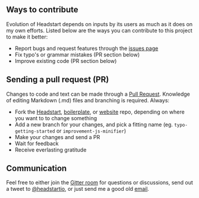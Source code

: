 ## Ways to contribute

Evolution of Headstart depends on inputs by its users as much as it does on my own efforts. Listed below are the ways you can contribute to this project to make it better:

- Report bugs and request features through the [issues page](https://github.com/flovan/headstart/issues)
- Fix typo's or grammar mistakes (PR section below)
- Improve existing code (PR section below)

## Sending a pull request (PR)

Changes to code and text can be made through a [Pull Request](https://help.github.com/articles/using-pull-requests/). Knowledge of editing Markdown (.md) files and branching is required.
Always:

- Fork the [Headstart](https://github.com/flovan/headstart), [boilerplate](https://github.com/flovan/headstart-boilerplate), or [website](https://github.com/flovan/headstart-website) repo, depending on where you want to to change something
- Add a new branch for your changes, and pick a fitting name (eg. `typo-getting-started` or `improvement-js-minifier`)
- Make your changes and send a PR
- Wait for feedback
- Receive everlasting gratitude

## Communication

Feel free to either join the [Gitter room](https://gitter.im/flovan/headstart) for questions or discussions, send out a tweet to [@headstartio](https://twitter.com/headstartio), or just send me a good old [email](mailto:hello@flovan.me).
